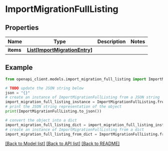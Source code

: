 # ImportMigrationFullListing


## Properties

Name | Type | Description | Notes
------------ | ------------- | ------------- | -------------
**items** | [**List[ImportMigrationEntry]**](ImportMigrationEntry.md) |  | 

## Example

```python
from openapi_client.models.import_migration_full_listing import ImportMigrationFullListing

# TODO update the JSON string below
json = "{}"
# create an instance of ImportMigrationFullListing from a JSON string
import_migration_full_listing_instance = ImportMigrationFullListing.from_json(json)
# print the JSON string representation of the object
print(ImportMigrationFullListing.to_json())

# convert the object into a dict
import_migration_full_listing_dict = import_migration_full_listing_instance.to_dict()
# create an instance of ImportMigrationFullListing from a dict
import_migration_full_listing_from_dict = ImportMigrationFullListing.from_dict(import_migration_full_listing_dict)
```
[[Back to Model list]](../README.md#documentation-for-models) [[Back to API list]](../README.md#documentation-for-api-endpoints) [[Back to README]](../README.md)


